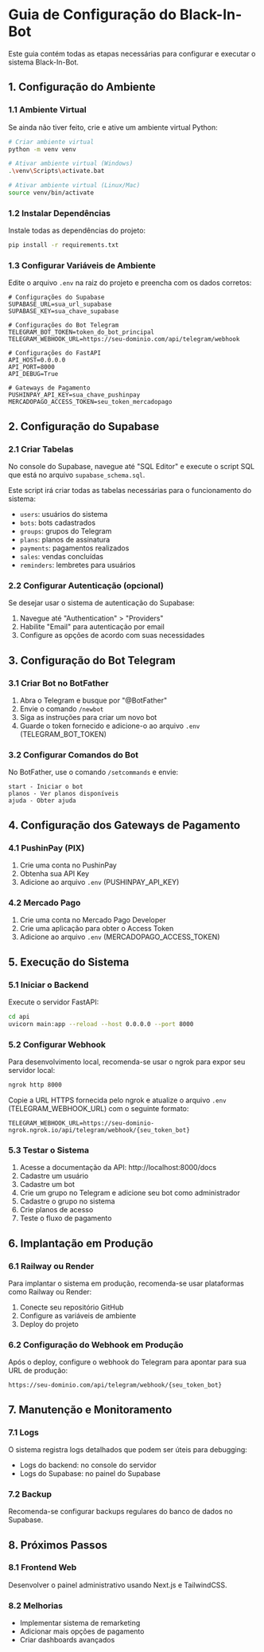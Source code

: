 # Guia de Configuração do Black-In-Bot

Este guia contém todas as etapas necessárias para configurar e executar o sistema Black-In-Bot.

## 1. Configuração do Ambiente

### 1.1 Ambiente Virtual
Se ainda não tiver feito, crie e ative um ambiente virtual Python:

```bash
# Criar ambiente virtual
python -m venv venv

# Ativar ambiente virtual (Windows)
.\venv\Scripts\activate.bat

# Ativar ambiente virtual (Linux/Mac)
source venv/bin/activate
```

### 1.2 Instalar Dependências
Instale todas as dependências do projeto:

```bash
pip install -r requirements.txt
```

### 1.3 Configurar Variáveis de Ambiente
Edite o arquivo `.env` na raiz do projeto e preencha com os dados corretos:

```
# Configurações do Supabase
SUPABASE_URL=sua_url_supabase
SUPABASE_KEY=sua_chave_supabase

# Configurações do Bot Telegram
TELEGRAM_BOT_TOKEN=token_do_bot_principal
TELEGRAM_WEBHOOK_URL=https://seu-dominio.com/api/telegram/webhook

# Configurações do FastAPI
API_HOST=0.0.0.0
API_PORT=8000
API_DEBUG=True

# Gateways de Pagamento
PUSHINPAY_API_KEY=sua_chave_pushinpay
MERCADOPAGO_ACCESS_TOKEN=seu_token_mercadopago
```

## 2. Configuração do Supabase

### 2.1 Criar Tabelas
No console do Supabase, navegue até "SQL Editor" e execute o script SQL que está no arquivo `supabase_schema.sql`.

Este script irá criar todas as tabelas necessárias para o funcionamento do sistema:
- `users`: usuários do sistema
- `bots`: bots cadastrados
- `groups`: grupos do Telegram
- `plans`: planos de assinatura
- `payments`: pagamentos realizados
- `sales`: vendas concluídas
- `reminders`: lembretes para usuários

### 2.2 Configurar Autenticação (opcional)
Se desejar usar o sistema de autenticação do Supabase:

1. Navegue até "Authentication" > "Providers"
2. Habilite "Email" para autenticação por email
3. Configure as opções de acordo com suas necessidades

## 3. Configuração do Bot Telegram

### 3.1 Criar Bot no BotFather
1. Abra o Telegram e busque por "@BotFather"
2. Envie o comando `/newbot`
3. Siga as instruções para criar um novo bot
4. Guarde o token fornecido e adicione-o ao arquivo `.env` (TELEGRAM_BOT_TOKEN)

### 3.2 Configurar Comandos do Bot
No BotFather, use o comando `/setcommands` e envie:
```
start - Iniciar o bot
planos - Ver planos disponíveis
ajuda - Obter ajuda
```

## 4. Configuração dos Gateways de Pagamento

### 4.1 PushinPay (PIX)
1. Crie uma conta no PushinPay
2. Obtenha sua API Key
3. Adicione ao arquivo `.env` (PUSHINPAY_API_KEY)

### 4.2 Mercado Pago
1. Crie uma conta no Mercado Pago Developer
2. Crie uma aplicação para obter o Access Token
3. Adicione ao arquivo `.env` (MERCADOPAGO_ACCESS_TOKEN)

## 5. Execução do Sistema

### 5.1 Iniciar o Backend
Execute o servidor FastAPI:

```bash
cd api
uvicorn main:app --reload --host 0.0.0.0 --port 8000
```

### 5.2 Configurar Webhook
Para desenvolvimento local, recomenda-se usar o ngrok para expor seu servidor local:

```bash
ngrok http 8000
```

Copie a URL HTTPS fornecida pelo ngrok e atualize o arquivo `.env` (TELEGRAM_WEBHOOK_URL) com o seguinte formato:
```
TELEGRAM_WEBHOOK_URL=https://seu-dominio-ngrok.ngrok.io/api/telegram/webhook/{seu_token_bot}
```

### 5.3 Testar o Sistema
1. Acesse a documentação da API: http://localhost:8000/docs
2. Cadastre um usuário
3. Cadastre um bot
4. Crie um grupo no Telegram e adicione seu bot como administrador
5. Cadastre o grupo no sistema
6. Crie planos de acesso
7. Teste o fluxo de pagamento

## 6. Implantação em Produção

### 6.1 Railway ou Render
Para implantar o sistema em produção, recomenda-se usar plataformas como Railway ou Render:

1. Conecte seu repositório GitHub
2. Configure as variáveis de ambiente
3. Deploy do projeto

### 6.2 Configuração do Webhook em Produção
Após o deploy, configure o webhook do Telegram para apontar para sua URL de produção:

```
https://seu-dominio.com/api/telegram/webhook/{seu_token_bot}
```

## 7. Manutenção e Monitoramento

### 7.1 Logs
O sistema registra logs detalhados que podem ser úteis para debugging:

- Logs do backend: no console do servidor
- Logs do Supabase: no painel do Supabase

### 7.2 Backup
Recomenda-se configurar backups regulares do banco de dados no Supabase.

## 8. Próximos Passos

### 8.1 Frontend Web
Desenvolver o painel administrativo usando Next.js e TailwindCSS.

### 8.2 Melhorias
- Implementar sistema de remarketing
- Adicionar mais opções de pagamento
- Criar dashboards avançados 